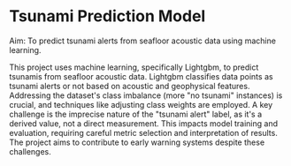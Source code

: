 # Tsunami Prediction Model

Aim: To predict tsunami alerts from seafloor acoustic data using machine learning.

This project uses machine learning, specifically Lightgbm, to predict tsunamis from seafloor acoustic data. Lightgbm classifies data points as tsunami alerts or not based on acoustic and geophysical features.  Addressing the dataset's class imbalance (more "no tsunami" instances) is crucial, and techniques like adjusting class weights are employed.  A key challenge is the imprecise nature of the "tsunami alert" label, as it's a derived value, not a direct measurement.  This impacts model training and evaluation, requiring careful metric selection and interpretation of results.  The project aims to contribute to early warning systems despite these challenges.
